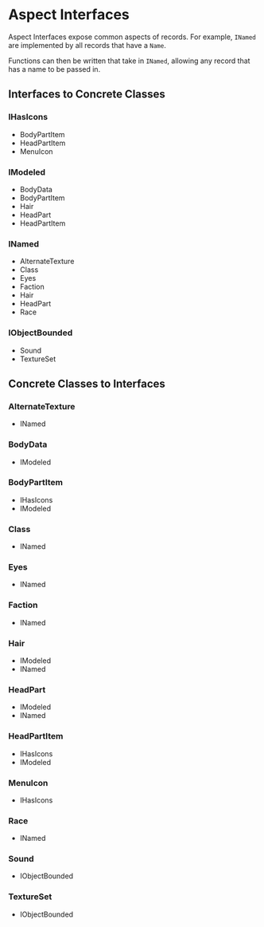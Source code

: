 # Aspect Interfaces
Aspect Interfaces expose common aspects of records.  For example, `INamed` are implemented by all records that have a `Name`.

Functions can then be written that take in `INamed`, allowing any record that has a name to be passed in.
## Interfaces to Concrete Classes
### IHasIcons
- BodyPartItem
- HeadPartItem
- MenuIcon
### IModeled
- BodyData
- BodyPartItem
- Hair
- HeadPart
- HeadPartItem
### INamed
- AlternateTexture
- Class
- Eyes
- Faction
- Hair
- HeadPart
- Race
### IObjectBounded
- Sound
- TextureSet
## Concrete Classes to Interfaces
### AlternateTexture
- INamed
### BodyData
- IModeled
### BodyPartItem
- IHasIcons
- IModeled
### Class
- INamed
### Eyes
- INamed
### Faction
- INamed
### Hair
- IModeled
- INamed
### HeadPart
- IModeled
- INamed
### HeadPartItem
- IHasIcons
- IModeled
### MenuIcon
- IHasIcons
### Race
- INamed
### Sound
- IObjectBounded
### TextureSet
- IObjectBounded
